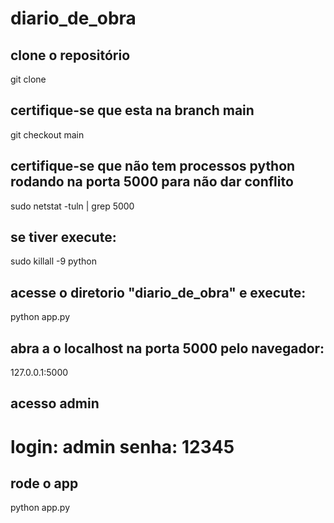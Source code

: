 # diario_de_obra
## clone o repositório
git clone <link repo>
## certifique-se que esta na branch main
git checkout main
## certifique-se que não tem processos python rodando na porta 5000 para não dar conflito
sudo netstat -tuln | grep 5000
## se tiver execute:
sudo killall -9 python 
## acesse o diretorio "diario_de_obra" e execute:
python app.py
## abra a o localhost na porta 5000 pelo navegador:
127.0.0.1:5000
## acesso admin
login: admin
senha: 12345
=======
## rode o app
python app.py

